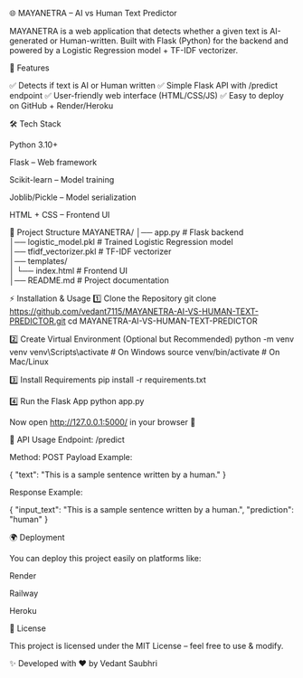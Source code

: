 🌐 MAYANETRA – AI vs Human Text Predictor

MAYANETRA is a web application that detects whether a given text is AI-generated or Human-written.
Built with Flask (Python) for the backend and powered by a Logistic Regression model + TF-IDF vectorizer.

🚀 Features

✅ Detects if text is AI or Human written
✅ Simple Flask API with /predict endpoint
✅ User-friendly web interface (HTML/CSS/JS)
✅ Easy to deploy on GitHub + Render/Heroku

🛠️ Tech Stack

Python 3.10+

Flask – Web framework

Scikit-learn – Model training

Joblib/Pickle – Model serialization

HTML + CSS – Frontend UI

📂 Project Structure
MAYANETRA/
│── app.py                # Flask backend  
│── logistic_model.pkl     # Trained Logistic Regression model  
│── tfidf_vectorizer.pkl   # TF-IDF vectorizer  
│── templates/  
│   └── index.html         # Frontend UI  
│── README.md              # Project documentation  

⚡ Installation & Usage
1️⃣ Clone the Repository
git clone https://github.com/vedant7115/MAYANETRA-AI-VS-HUMAN-TEXT-PREDICTOR.git
cd MAYANETRA-AI-VS-HUMAN-TEXT-PREDICTOR

2️⃣ Create Virtual Environment (Optional but Recommended)
python -m venv venv
venv\Scripts\activate   # On Windows
source venv/bin/activate   # On Mac/Linux

3️⃣ Install Requirements
pip install -r requirements.txt

4️⃣ Run the Flask App
python app.py


Now open http://127.0.0.1:5000/
 in your browser 🎉

📡 API Usage
Endpoint: /predict

Method: POST
Payload Example:

{
  "text": "This is a sample sentence written by a human."
}


Response Example:

{
  "input_text": "This is a sample sentence written by a human.",
  "prediction": "human"
}

🌍 Deployment

You can deploy this project easily on platforms like:

Render

Railway

Heroku

📜 License

This project is licensed under the MIT License – feel free to use & modify.

✨ Developed with ❤️ by Vedant Saubhri